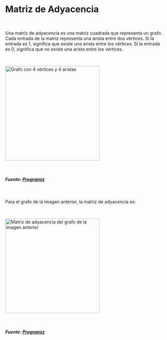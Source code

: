 # Matriz de Adyacencia

&nbsp;

Una matriz de adyacencia es una matriz cuadrada que representa un grafo. Cada entrada de la matriz representa una arista entre dos vértices. Si la entrada es 1, significa que existe una arista entre los vértices. Si la entrada es 0, significa que no existe una arista entre los vértices.

&nbsp;

<img src="https://www.programiz.com/sites/tutorial2program/files/adjacency-matrix-graph.png" width="300" height="300" alt="Grafo con 4 vértices y 4 aristas">

&nbsp;

##### Fuente: [Programiz](https://www.programiz.com/dsa/graph-adjacency-matrix)

&nbsp;

Para el grafo de la imagen anterior, la matriz de adyacencia es:

&nbsp;

<img src="https://www.programiz.com/sites/tutorial2program/files/adjacency-matrix-representation_1.png" width="300" height="300" alt="Matriz de adyacencia del grafo de la imagen anterior">

&nbsp;

##### Fuente: [Programiz](https://www.programiz.com/dsa/graph-adjacency-matrix)

&nbsp;